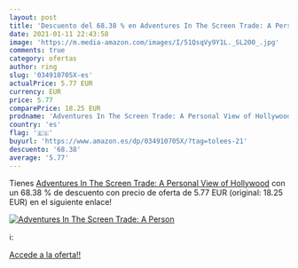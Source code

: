 ```yaml
---
layout: post
title: 'Descuento del 68.38 % en Adventures In The Screen Trade: A Person'
date: 2021-01-11 22:43:58
image: 'https://m.media-amazon.com/images/I/51QsqVy9Y1L._SL200_.jpg'
comments: true
category: ofertas
author: ring
slug: '034910705X-es'
actualPrice: 5.77 EUR
currency: EUR
price: 5.77
comparePrice: 18.25 EUR
prodname: 'Adventures In The Screen Trade: A Personal View of Hollywood'
country: 'es'
flag: '🇪🇸'
buyurl: 'https://www.amazon.es/dp/034910705X/?tag=tolees-21'
descuento: '68.38'
average: '5.77'
---
```


Tienes [Adventures In The Screen Trade: A Personal View of Hollywood](https://www.amazon.es/dp/034910705X/?tag=tolees-21) con un 68.38 % de descuento con precio de oferta de 5.77 EUR (original: 18.25 EUR) en el siguiente enlace!

[![Adventures In The Screen Trade: A Person](https://m.media-amazon.com/images/I/51QsqVy9Y1L._SL200_.jpg)](https://www.amazon.es/dp/034910705X/?tag=tolees-21)

ℹ️:


[Accede a la oferta!!](https://www.amazon.es/dp/034910705X/?tag=tolees-21)
